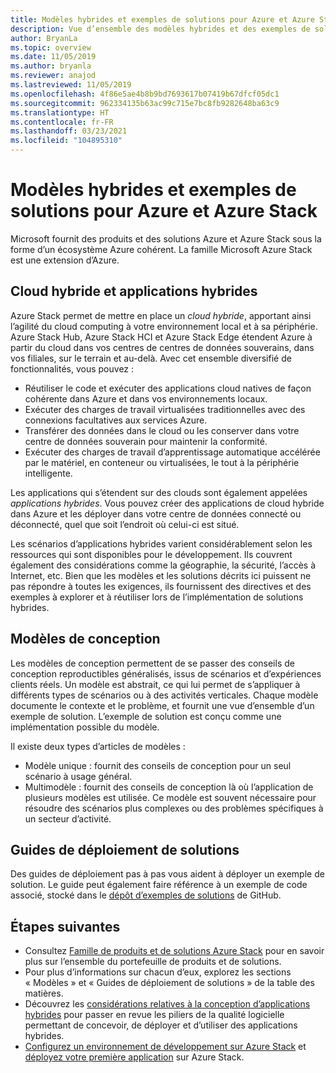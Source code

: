 ```yaml
---
title: Modèles hybrides et exemples de solutions pour Azure et Azure Stack Hub
description: Vue d’ensemble des modèles hybrides et des exemples de solutions pour l’apprentissage et la création de solutions hybrides sur Azure et Azure Stack Hub.
author: BryanLa
ms.topic: overview
ms.date: 11/05/2019
ms.author: bryanla
ms.reviewer: anajod
ms.lastreviewed: 11/05/2019
ms.openlocfilehash: 4f86e5ae4b8b9bd7693617b07419b67dfcf05dc1
ms.sourcegitcommit: 962334135b63ac99c715e7bc8fb9282648ba63c9
ms.translationtype: HT
ms.contentlocale: fr-FR
ms.lasthandoff: 03/23/2021
ms.locfileid: "104895310"
---
```

# <a name="hybrid-patterns-and-solution-examples-for-azure-and-azure-stack"></a>Modèles hybrides et exemples de solutions pour Azure et Azure Stack

Microsoft fournit des produits et des solutions Azure et Azure Stack sous la forme d’un écosystème Azure cohérent. La famille Microsoft Azure Stack est une extension d’Azure.

## <a name="the-hybrid-cloud-and-hybrid-apps"></a>Cloud hybride et applications hybrides

Azure Stack permet de mettre en place un *cloud hybride*, apportant ainsi l’agilité du cloud computing à votre environnement local et à sa périphérie. Azure Stack Hub, Azure Stack HCI et Azure Stack Edge étendent Azure à partir du cloud dans vos centres de centres de données souverains, dans vos filiales, sur le terrain et au-delà. Avec cet ensemble diversifié de fonctionnalités, vous pouvez :

- Réutiliser le code et exécuter des applications cloud natives de façon cohérente dans Azure et dans vos environnements locaux.
- Exécuter des charges de travail virtualisées traditionnelles avec des connexions facultatives aux services Azure.
- Transférer des données dans le cloud ou les conserver dans votre centre de données souverain pour maintenir la conformité.
- Exécuter des charges de travail d’apprentissage automatique accélérée par le matériel, en conteneur ou virtualisées, le tout à la périphérie intelligente.

Les applications qui s’étendent sur des clouds sont également appelées *applications hybrides*. Vous pouvez créer des applications de cloud hybride dans Azure et les déployer dans votre centre de données connecté ou déconnecté, quel que soit l’endroit où celui-ci est situé.

Les scénarios d’applications hybrides varient considérablement selon les ressources qui sont disponibles pour le développement. Ils couvrent également des considérations comme la géographie, la sécurité, l’accès à Internet, etc. Bien que les modèles et les solutions décrits ici puissent ne pas répondre à toutes les exigences, ils fournissent des directives et des exemples à explorer et à réutiliser lors de l’implémentation de solutions hybrides.

## <a name="design-patterns"></a>Modèles de conception

Les modèles de conception permettent de se passer des conseils de conception reproductibles généralisés, issus de scénarios et d’expériences clients réels. Un modèle est abstrait, ce qui lui permet de s’appliquer à différents types de scénarios ou à des activités verticales. Chaque modèle documente le contexte et le problème, et fournit une vue d’ensemble d’un exemple de solution. L’exemple de solution est conçu comme une implémentation possible du modèle.

Il existe deux types d’articles de modèles :

- Modèle unique : fournit des conseils de conception pour un seul scénario à usage général.
- Multimodèle : fournit des conseils de conception là où l’application de plusieurs modèles est utilisée. Ce modèle est souvent nécessaire pour résoudre des scénarios plus complexes ou des problèmes spécifiques à un secteur d’activité.

## <a name="solution-deployment-guides"></a>Guides de déploiement de solutions

Des guides de déploiement pas à pas vous aident à déployer un exemple de solution. Le guide peut également faire référence à un exemple de code associé, stocké dans le [dépôt d’exemples de solutions](https://github.com/Azure-Samples/azure-intelligent-edge-patterns) de GitHub.

## <a name="next-steps"></a>Étapes suivantes

- Consultez [Famille de produits et de solutions Azure Stack](/azure-stack) pour en savoir plus sur l’ensemble du portefeuille de produits et de solutions.
- Pour plus d’informations sur chacun d’eux, explorez les sections « Modèles » et « Guides de déploiement de solutions » de la table des matières.
- Découvrez les [considérations relatives à la conception d’applications hybrides](overview-app-design-considerations.md) pour passer en revue les piliers de la qualité logicielle permettant de concevoir, de déployer et d’utiliser des applications hybrides.
- [Configurez un environnement de développement sur Azure Stack](/azure-stack/user/azure-stack-dev-start) et [déployez votre première application](/azure-stack/user/azure-stack-dev-start-deploy-app) sur Azure Stack.
